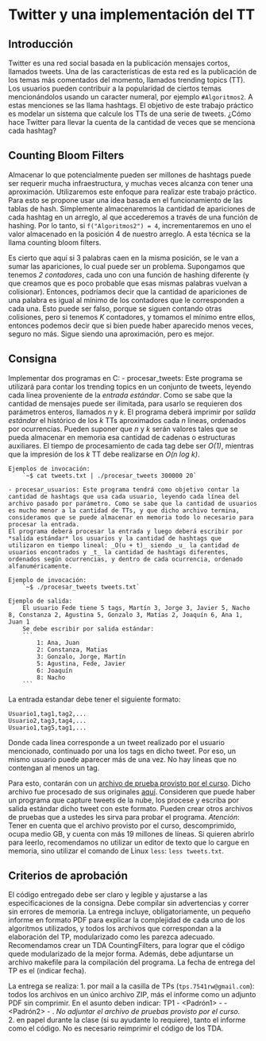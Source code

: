 Twitter y una implementación del TT
===================================

Introducción
------------

Twitter es una red social basada en la publicación mensajes cortos, llamados tweets. Una de las características de esta red es la publicación de los temas más comentados del momento, llamados trending topics (TT). Los usuarios pueden contribuir a la popularidad de ciertos temas mencionándolos usando un caracter numeral, por ejemplo `#Algoritmos2`. A estas menciones se las llama hashtags. El objetivo de este trabajo práctico es modelar un sistema que calcule los TTs de una serie de tweets.
¿Cómo hace Twitter para llevar la cuenta de la cantidad de veces que se menciona cada hashtag? 

Counting Bloom Filters
----------------------

Almacenar lo que potencialmente pueden ser millones de hashtags puede ser requerir mucha infraestructura, y muchas veces alcanza con tener una aproximación. Utilizaremos este enfoque para realizar este trabajo práctico.
Para esto se propone usar una idea basada en el funcionamiento de las tablas de hash. Simplemente almacenaremos la cantidad de apariciones de cada hashtag en un arreglo, al que accederemos a través de una función de hashing. Por lo tanto, si `f("Algoritmos2") = 4`, incrementaremos en uno el valor almacenado en la posición 4 de nuestro arreglo. A esta técnica se la llama counting bloom filters.

Es cierto que aquí si 3 palabras caen en la misma posición, se le van a sumar las apariciones, lo cual puede ser un problema. Supongamos que tenemos *2 contadores*, cada uno con una función de hashing diferente (y que creamos que es poco probable que esas mismas palabras vuelvan a colisionar). Entonces, podríamos decir que la cantidad de apariciones de una palabra es igual al mínimo de los contadores que le corresponden a cada una. Esto puede ser falso, porque se siguen contando otras colisiones, pero si tenemos _K_ contadores, y tomamos el mínimo entre ellos, entonces podemos decir que si bien puede haber aparecido menos veces, seguro no más. Sigue siendo una aproximación, pero es mejor. 

Consigna
--------
Implementar dos programas en C:
	- procesar_tweets: 
	Este programa se utilizará para contar los trending topics en un conjunto de tweets, leyendo cada línea proveniente de la *entrada estándar*. Como se sabe que la cantidad de mensajes puede ser ilimitada, para usarlo se requieren dos parámetros enteros, llamados _n_ y _k_. El programa deberá imprimir por *salida estándar* el histórico de los _k_ TTs aproximados cada _n_ lineas, ordenados por ocurrencias. Pueden suponer que _n_ y _k_ serán valores tales que se pueda almacenar en memoria esa cantidad de cadenas o estructuras auxiliares.
	El tiempo de procesamiento de cada tag debe ser _O(1)_, mientras que la impresión de los _k_ TT debe realizarse en _O(n log k)_.
	
	Ejemplos de invocación:
		`~$ cat tweets.txt | ./procesar_tweets 300000 20` 
		
	- procesar_usuarios: Este programa tendrá como objetivo contar la cantidad de hashtags que usa cada usuario, leyendo cada línea del archivo pasado por parámetro. Como se sabe que la cantidad de usuarios es mucho menor a la cantidad de TTs, y que dicho archivo termina, consideramos que se puede almacenar en memoria todo lo necesario para procesar la entrada.
	El programa deberá procesar la entrada y luego deberá escribir por *salida estándar* los usuarios y la cantidad de hashtags que utilizaron en tiempo lineal: _O(u + t)_ siendo _u_ la cantidad de usuarios encontrados y _t_ la cantidad de hashtags diferentes, ordenados según ocurrencias, y dentro de cada ocurrencia, ordenado alfanuméricamente.
	
	Ejemplo de invocación:
		`~$ ./procesar_tweets tweets.txt` 
		
	Ejemplo de salida:
		El usuario Fede tiene 5 tags, Martín 3, Jorge 3, Javier 5, Nacho 8, Constanza 2, Agustina 5, Gonzalo 3, Matías 2, Joaquín 6, Ana 1, Juan 1
		Se debe escribir por salida estándar:
		```
			1: Ana, Juan
			2: Constanza, Matias
			3: Gonzalo, Jorge, Martín
			5: Agustina, Fede, Javier
			6: Joaquín
			8: Nacho
		```
		
La entrada estandar debe tener el siguiente formato:
```
Usuario1,tag1,tag2,...
Usuario2,tag3,tag4,...
Usuario1,tag5,tag1,...
```
Donde cada linea corresponde a un tweet realizado por el usuario mencionado, continuado por una los tags en dicho tweet. Por eso, un mismo usuario puede aparecer más de una vez. No hay líneas que no contengan al menos un tag. 

Para esto, contarán con un [archivo de prueba provisto por el curso](https://drive.google.com/file/d/0B_oxuLrlET2hU1ZYbDJ2LXY1Z2s/view?usp=sharing). Dicho archivo fue procesado de sus originales [aquí](https://snap.stanford.edu/data/twitter7.html). Consideren que puede haber un programa que capture tweets de la nube, los procese y escriba por salida estándar dicho tweet con este formato. 
Pueden crear otros archivos de pruebas que a ustedes les sirva para probar el programa. 
*Atención*: Tener en cuenta que el archivo provisto por el curso, descomprimido, ocupa medio GB, y cuenta con más 19 millones de líneas. Si quieren abrirlo para leerlo, recomendamos no utilizar un editor de texto que lo cargue en memoria, sino utilizar el comando de Linux `less`: `less tweets.txt`.

Criterios de aprobación
-----------------------
El código entregado debe ser claro y legible y ajustarse a las especificaciones de la consigna. Debe compilar sin advertencias y correr sin errores de memoria. La entrega incluye, obligatoriamente, un pequeño informe en formato PDF para explicar la complejidad de cada uno de los algoritmos utilizados, y todos los archivos que correspondan a la elaboración del TP, modularizado como les parezca adecuado. Recomendamos crear un TDA CountingFilters, para lograr que el código quede modularizado de la mejor forma. Además, debe adjuntarse un archivo makefile para la compilación del programa. 
La fecha de entrega del TP es el (indicar fecha).

La entrega se realiza:
	1. por mail a la casilla de TPs (`tps.7541rw@gmail.com`): todos los archivos en un único archivo ZIP, más el informe como un adjunto PDF sin comprimir. En el asunto deben indicar: TP1 - <Padrón1> - <Apellido1> - <Padrón2> - <Apellido2>. *No adjuntar el archivo de pruebas provisto por el curso.*  
	2. en papel durante la clase (si su ayudante lo requiere), tanto el informe como el código. No es necesario reimprimir el código de los TDA.
